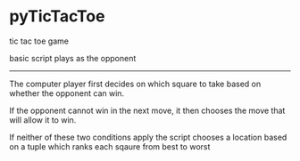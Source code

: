 # pyTicTacToe
tic tac toe game

basic script plays as the opponent

--------------------------------------------
  
The computer player first decides on which square to take based on whether the opponent can win.
 
 If the opponent cannot win in the next move, it then chooses the move that will allow it to win.
 
 If neither of these two conditions apply the script chooses a location based on a tuple which ranks each sqaure from best to worst
